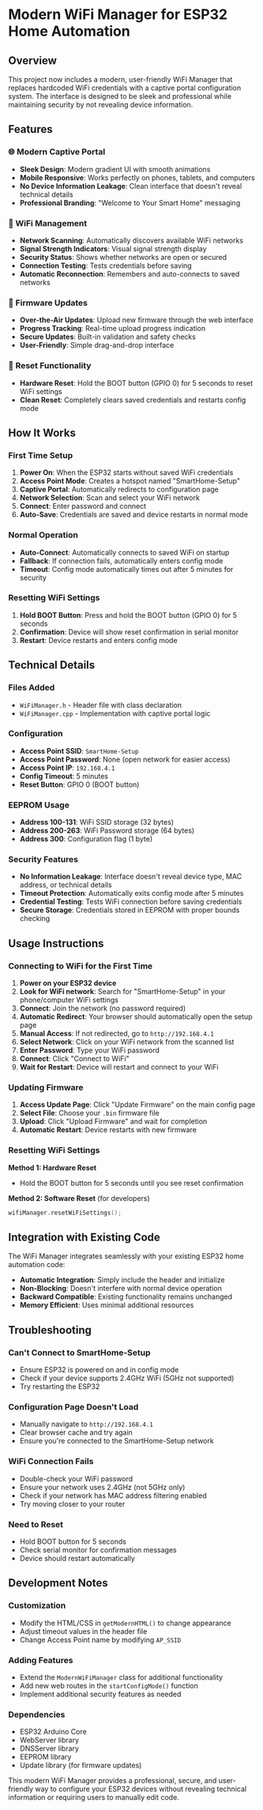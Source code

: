 # Modern WiFi Manager for ESP32 Home Automation

## Overview

This project now includes a modern, user-friendly WiFi Manager that replaces hardcoded WiFi credentials with a captive portal configuration system. The interface is designed to be sleek and professional while maintaining security by not revealing device information.

## Features

### 🌐 Modern Captive Portal
- **Sleek Design**: Modern gradient UI with smooth animations
- **Mobile Responsive**: Works perfectly on phones, tablets, and computers
- **No Device Information Leakage**: Clean interface that doesn't reveal technical details
- **Professional Branding**: "Welcome to Your Smart Home" messaging

### 📶 WiFi Management
- **Network Scanning**: Automatically discovers available WiFi networks
- **Signal Strength Indicators**: Visual signal strength display
- **Security Status**: Shows whether networks are open or secured
- **Connection Testing**: Tests credentials before saving
- **Automatic Reconnection**: Remembers and auto-connects to saved networks

### 🔄 Firmware Updates
- **Over-the-Air Updates**: Upload new firmware through the web interface
- **Progress Tracking**: Real-time upload progress indication
- **Secure Updates**: Built-in validation and safety checks
- **User-Friendly**: Simple drag-and-drop interface

### 🔧 Reset Functionality
- **Hardware Reset**: Hold the BOOT button (GPIO 0) for 5 seconds to reset WiFi settings
- **Clean Reset**: Completely clears saved credentials and restarts config mode

## How It Works

### First Time Setup
1. **Power On**: When the ESP32 starts without saved WiFi credentials
2. **Access Point Mode**: Creates a hotspot named "SmartHome-Setup"
3. **Captive Portal**: Automatically redirects to configuration page
4. **Network Selection**: Scan and select your WiFi network
5. **Connect**: Enter password and connect
6. **Auto-Save**: Credentials are saved and device restarts in normal mode

### Normal Operation
- **Auto-Connect**: Automatically connects to saved WiFi on startup
- **Fallback**: If connection fails, automatically enters config mode
- **Timeout**: Config mode automatically times out after 5 minutes for security

### Resetting WiFi Settings
1. **Hold BOOT Button**: Press and hold the BOOT button (GPIO 0) for 5 seconds
2. **Confirmation**: Device will show reset confirmation in serial monitor
3. **Restart**: Device restarts and enters config mode

## Technical Details

### Files Added
- `WiFiManager.h` - Header file with class declaration
- `WiFiManager.cpp` - Implementation with captive portal logic

### Configuration
- **Access Point SSID**: `SmartHome-Setup`
- **Access Point Password**: None (open network for easier access)
- **Access Point IP**: `192.168.4.1`
- **Config Timeout**: 5 minutes
- **Reset Button**: GPIO 0 (BOOT button)

### EEPROM Usage
- **Address 100-131**: WiFi SSID storage (32 bytes)
- **Address 200-263**: WiFi Password storage (64 bytes)
- **Address 300**: Configuration flag (1 byte)

### Security Features
- **No Information Leakage**: Interface doesn't reveal device type, MAC address, or technical details
- **Timeout Protection**: Automatically exits config mode after 5 minutes
- **Credential Testing**: Tests WiFi connection before saving credentials
- **Secure Storage**: Credentials stored in EEPROM with proper bounds checking

## Usage Instructions

### Connecting to WiFi for the First Time

1. **Power on your ESP32 device**
2. **Look for WiFi network**: Search for "SmartHome-Setup" in your phone/computer WiFi settings
3. **Connect**: Join the network (no password required)
4. **Automatic Redirect**: Your browser should automatically open the setup page
5. **Manual Access**: If not redirected, go to `http://192.168.4.1`
6. **Select Network**: Click on your WiFi network from the scanned list
7. **Enter Password**: Type your WiFi password
8. **Connect**: Click "Connect to WiFi"
9. **Wait for Restart**: Device will restart and connect to your WiFi

### Updating Firmware

1. **Access Update Page**: Click "Update Firmware" on the main config page
2. **Select File**: Choose your `.bin` firmware file
3. **Upload**: Click "Upload Firmware" and wait for completion
4. **Automatic Restart**: Device restarts with new firmware

### Resetting WiFi Settings

**Method 1: Hardware Reset**
- Hold the BOOT button for 5 seconds until you see reset confirmation

**Method 2: Software Reset** (for developers)
```cpp
wifiManager.resetWiFiSettings();
```

## Integration with Existing Code

The WiFi Manager integrates seamlessly with your existing ESP32 home automation code:

- **Automatic Integration**: Simply include the header and initialize
- **Non-Blocking**: Doesn't interfere with normal device operation
- **Backward Compatible**: Existing functionality remains unchanged
- **Memory Efficient**: Uses minimal additional resources

## Troubleshooting

### Can't Connect to SmartHome-Setup
- Ensure ESP32 is powered on and in config mode
- Check if your device supports 2.4GHz WiFi (5GHz not supported)
- Try restarting the ESP32

### Configuration Page Doesn't Load
- Manually navigate to `http://192.168.4.1`
- Clear browser cache and try again
- Ensure you're connected to the SmartHome-Setup network

### WiFi Connection Fails
- Double-check your WiFi password
- Ensure your network uses 2.4GHz (not 5GHz only)
- Check if your network has MAC address filtering enabled
- Try moving closer to your router

### Need to Reset
- Hold BOOT button for 5 seconds
- Check serial monitor for confirmation messages
- Device should restart automatically

## Development Notes

### Customization
- Modify the HTML/CSS in `getModernHTML()` to change appearance
- Adjust timeout values in the header file
- Change Access Point name by modifying `AP_SSID`

### Adding Features
- Extend the `ModernWiFiManager` class for additional functionality
- Add new web routes in the `startConfigMode()` function
- Implement additional security features as needed

### Dependencies
- ESP32 Arduino Core
- WebServer library
- DNSServer library
- EEPROM library
- Update library (for firmware updates)

This modern WiFi Manager provides a professional, secure, and user-friendly way to configure your ESP32 devices without revealing technical information or requiring users to manually edit code.
